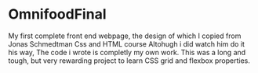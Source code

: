 # OmnifoodFinal
My first complete front end webpage, the design of which I copied from Jonas Schmedtman Css and HTML course
Altohugh i did watch him do it his way, The code i wrote is completly my own work. This was a long and tough, but very rewarding project to learn CSS grid and 
flexbox properties.
